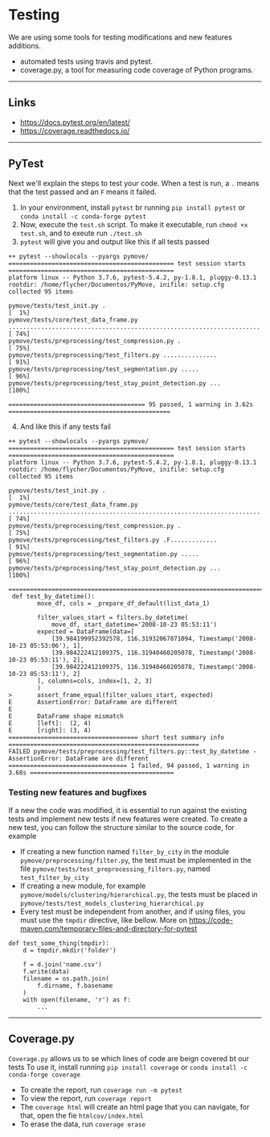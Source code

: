 # Testing

We are using some tools for testing modifications and new features additions.
-   automated tests using travis and pytest.
-   coverage.py, a tool for measuring code coverage of Python programs.

---

## Links
-   <https://docs.pytest.org/en/latest/>
-   <https://coverage.readthedocs.io/>

---

## PyTest

Next we'll explain the steps to test your code. When a test is run, a `.` means that the test passed and an `F` means it failed.

1.  In your environment, install `pytest` br running `pip install pytest` or `conda install -c conda-forge pytest`
2.  Now, execute the `test.sh` script. To make it executable, run `chmod +x test.sh`, and to exeute run `./test.sh`
3.  `pytest` will give you and output like this if all tests passed
```text
++ pytest --showlocals --pyargs pymove/
============================================== test session starts ==============================================
platform linux -- Python 3.7.6, pytest-5.4.2, py-1.8.1, pluggy-0.13.1
rootdir: /home/flycher/Documentos/PyMove, inifile: setup.cfg
collected 95 items

pymove/tests/test_init.py .                                                                                [  1%]
pymove/tests/core/test_data_frame.py ......................................................................[ 74%]
pymove/tests/preprocessing/test_compression.py .                                                           [ 75%]
pymove/tests/preprocessing/test_filters.py ...............                                                 [ 91%]
pymove/tests/preprocessing/test_segmentation.py .....                                                      [ 96%]
pymove/tests/preprocessing/test_stay_point_detection.py ...                                                [100%]

====================================== 95 passed, 1 warning in 3.62s =============================================
```

4.  And like this if any tests fail
```text
++ pytest --showlocals --pyargs pymove/
============================================== test session starts ==============================================
platform linux -- Python 3.7.6, pytest-5.4.2, py-1.8.1, pluggy-0.13.1
rootdir: /home/flycher/Documentos/PyMove, inifile: setup.cfg
collected 95 items

pymove/tests/test_init.py .                                                                                [  1%]
pymove/tests/core/test_data_frame.py ......................................................................[ 74%]
pymove/tests/preprocessing/test_compression.py .                                                           [ 75%]
pymove/tests/preprocessing/test_filters.py .F.............                                                 [ 91%]
pymove/tests/preprocessing/test_segmentation.py .....                                                      [ 96%]
pymove/tests/preprocessing/test_stay_point_detection.py ...                                                [100%]

=================================================================================================================
 def test_by_datetime():
        move_df, cols = _prepare_df_default(list_data_1)

        filter_values_start = filters.by_datetime(
            move_df, start_datetime='2008-10-23 05:53:11')
        expected = DataFrame(data=[
            [39.984199952392578, 116.31932067871094, Timestamp('2008-10-23 05:53:06'), 1],
            [39.984222412109375, 116.31940460205078, Timestamp('2008-10-23 05:53:11'), 2],
            [39.984222412109375, 116.31940460205078, Timestamp('2008-10-23 05:53:11'), 2]
        ], columns=cols, index=[1, 2, 3]
        )
>       assert_frame_equal(filter_values_start, expected)
E       AssertionError: DataFrame are different
E
E       DataFrame shape mismatch
E       [left]:  (2, 4)
E       [right]: (3, 4)
==================================== short test summary info =====================================================
FAILED pymove/tests/preprocessing/test_filters.py::test_by_datetime - AssertionError: DataFrame are different
================================= 1 failed, 94 passed, 1 warning in 3.68s ========================================
```

### Testing new features and bugfixes

If a new the code was modified, it is essential to run against the existing tests and implement new tests if new features were created.
To create a new test, you can follow the structure similar to the source code, for example
-   If creating a new function named `filter_by_city` in the module `pymove/preprocessing/filter.py`, the test must be implemented in the file `pymove/tests/test_preprocessing_filters.py`, named `test_filter_by_city`
-   If creating a new module, for example `pymove/models/clustering/hierarchical.py`, the tests must be placed in  `pymove/tests/test_models_clustering_hierarchical.py`
-   Every test must be independent from another, and if using files, you must use the `tmpdir` directive, like bellow. More on <https://code-maven.com/temporary-files-and-directory-for-pytest>
```text
def test_some_thing(tmpdir):
    d = tmpdir.mkdir('folder')

    f = d.join('name.csv')
    f.write(data)
    filename = os.path.join(
        f.dirname, f.basename
    )
    with open(filename, 'r') as f:
        ...
```

---

## Coverage.py

`Coverage.py` allows us to se which lines of code are beign covered bt our tests
To use it, install running `pip install coverage` or `conda install -c conda-forge coverage`
-   To create the report, run `coverage run -m pytest`
-   To view the report, run `coverage report`
-   The `coverage html` will create an html page that you can navigate, for that, open the fie `htmlcov/index.html`
-   To erase the data, run `coverage erase`

